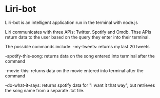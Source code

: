 # Liri-bot
Liri-bot is an intelligent application run in the terminal with node.js

Liri communicates with three APIs: Twitter, Spotify and Omdb. Thse APIs return data to the user based on the query they enter into their terminal.

The possible commands include:
-my-tweets: returns my last 20 tweets

-spotify-this-song: returns data on the song entered into terminal after the command

-movie-this: returns data on the movie entered into terminal after the command

-do-what-it-says: returns spotify data for "I want it that way", but retrieves the song name from a separate .txt file.